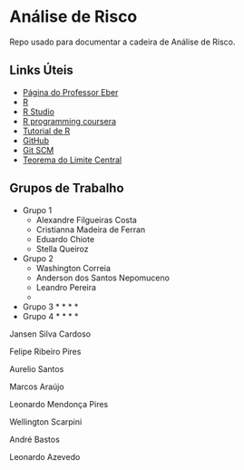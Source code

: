 # Análise de Risco
Repo usado para documentar a cadeira de Análise de Risco.

## Links Úteis
* [Página do Professor Eber](http://equipe.nce.ufrj.br/eber/)
* [R](https://www.r-project.org/)
* [R Studio](https://www.rstudio.com/)
* [R programming coursera](https://pt.coursera.org/learn/r-programming)
* [Tutorial de R](http://www.tutorialspoint.com/r/)
* [GitHub](https://github.com/)
* [Git SCM](https://git-scm.com/)
* [Teorema do Limite Central](https://pt.khanacademy.org/math/probability/statistics-inferential/sampling-distribution/v/central-limit-theorem)

## Grupos de Trabalho
* Grupo 1
  * Alexandre Filgueiras Costa
  * Cristianna Madeira de Ferran
  * Eduardo Chiote
  * Stella Queiroz
* Grupo 2
  * Washington Correia
  * Anderson dos Santos Nepomuceno
  * Leandro Pereira
  * 
* Grupo 3
  * 
  * 
  * 
  * 
* Grupo 4
  * 
  * 
  * 
  * 

Jansen Silva Cardoso

Felipe Ribeiro Pires

Aurelio Santos

Marcos Araújo

Leonardo Mendonça Pires


Wellington Scarpini


André Bastos

Leonardo Azevedo
